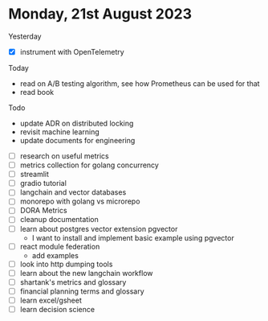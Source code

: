 # Monday, 21st August 2023

Yesterday
- [x] instrument with OpenTelemetry

Today
- read on A/B testing algorithm, see how Prometheus can be used for that
- read book


Todo
- update ADR on distributed locking
- revisit machine learning
- update documents for engineering
- [ ] research on useful metrics
- [ ] metrics collection for golang concurrency
- [ ] streamlit
- [ ] gradio tutorial
- [ ] langchain and vector databases
- [ ] monorepo with golang vs microrepo
- [ ] DORA Metrics
- [ ] cleanup documentation
- [ ] learn about postgres vector extension pgvector
	- I want to install and implement basic example using pgvector
- [ ] react module federation
  - add examples
- [ ] look into http dumping tools
- [ ] learn about the new langchain workflow
- [ ] shartank's metrics and glossary
- [ ] financial planning terms and glossary
- [ ] learn excel/gsheet
- [ ] learn decision science
